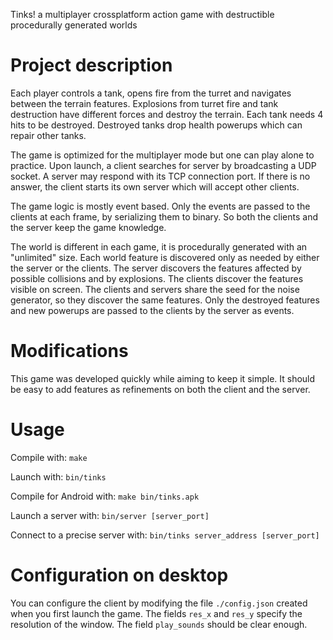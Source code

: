 Tinks! a multiplayer crossplatform action game with destructible procedurally generated worlds

# Project description

Each player controls a tank, opens fire from the turret and navigates between the terrain features.
Explosions from turret fire and tank destruction have different forces and destroy the terrain.
Each tank needs 4 hits to be destroyed.
Destroyed tanks drop health powerups which can repair other tanks.

The game is optimized for the multiplayer mode but one can play alone to practice.
Upon launch, a client searches for server by broadcasting a UDP socket.
A server may respond with its TCP connection port.
If there is no answer, the client starts its own server which will accept other clients.

The game logic is mostly event based.
Only the events are passed to the clients at each frame, by serializing them to binary.
So both the clients and the server keep the game knowledge.

The world is different in each game, it is procedurally generated with an "unlimited" size.
Each world feature is discovered only as needed by either the server or the clients.
The server discovers the features affected by possible collisions and by explosions.
The clients discover the features visible on screen.
The clients and servers share the seed for the noise generator, so they discover the same features.
Only the destroyed features and new powerups are passed to the clients by the server as events.

# Modifications

This game was developed quickly while aiming to keep it simple.
It should be easy to add features as refinements on both the client and the server.

# Usage

Compile with: `make`

Launch with: `bin/tinks`

Compile for Android with: `make bin/tinks.apk`

Launch a server with: `bin/server [server_port]`

Connect to a precise server with: `bin/tinks server_address [server_port]`

# Configuration on desktop

You can configure the client by modifying the file `./config.json` created when you first launch the game.
The fields `res_x` and `res_y` specify the resolution of the window.
The field `play_sounds` should be clear enough.
